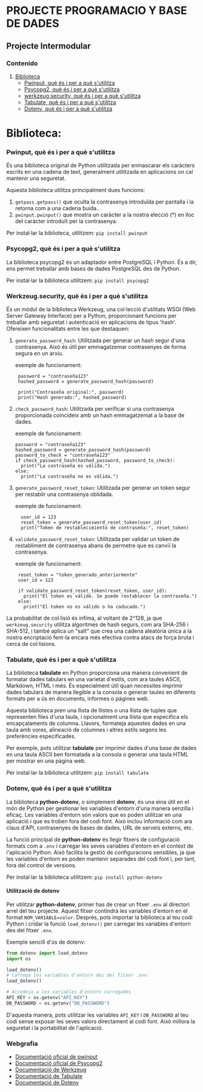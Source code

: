 # PROJECTE PROGRAMACIO Y BASE DE DADES

## Projecte Intermodular

### Contenido

1. [Biblioteca](#biblioteca)
    - [Pwinput, què és i per a què s'utilitza](#pwinput-què-és-i-per-a-què-sutilitza)
    - [Psycopg2, què és i per a què s'utilitza](#psycopg2-què-és-i-per-a-què-sutilitza)
    - [werkzeug.security, què és i per a què s'utilitza](#werkzeugsecurity-què-és-i-per-a-què-sutilitza)
    - [Tabulate, què és i per a què s'utilitza](#Tabulate-què-és-i-per-a-què-sutilitza)
    - [Dotenv, què és i per a què s'utilitza](#Dotenv-què-és-i-per-a-què-sutilitza)

#  **Biblioteca:**

### **Pwinput, què és i per a què s'utilitza**


És una biblioteca original de Python utilitzada per enmascarar els caràcters escrits en una cadena de text, generalment utilitzada en aplicacions on cal mantenir una seguretat.

Aquesta biblioteca utilitza principalment dues funcions:
1. `getpass.getpass()` que oculta la contrasenya introduïda per pantalla i la retorna com a una cadena buida..
2. `pwinput.pwinput()` que mostra un caràcter a la nostra elecció (*) en lloc del caràcter introduït per la contrasenya.

Per instal·lar la biblioteca, utilitzem:
`pip install pwinput`

### **Psycopg2, què és i per a què s'utilitza**

La biblioteca psycopg2 és un adaptador entre PostgreSQL i Python. És a dir, ens permet treballar amb bases de dades PostgreSQL des de Python.

Per instal·lar la biblioteca utilitzem:
`pip install psycopg2`

### **Werkzeug.security, què és i per a què s'utilitza**

És un mòdul de la biblioteca Werkzeug, una col·lecció d'utilitats WSGI (Web Server Gateway Interface) per a Python, proporcionant funcions per treballar amb seguretat i autenticació en aplicacions de tipus 'hash'.
Ofereixen funcionalitats entre les que destaquen:

1. `generate_password_hash`: Utilitzada per generar un hash segur d'una contrasenya. Això és útil per emmagatzemar contrasenyes de forma segura en un arxiu.
   
   exemple de funcionament:
   
        password = "contraseña123"
        hashed_password = generate_password_hash(password)
        
        print("Contraseña original:", password)
        print("Hash generado:", hashed_password)

2. `check_password_hash`: Utilitzada per verificar si una contrasenya proporcionada coincideix amb un hash emmagatzemat a la base de dades.
   
   exemple de funcionament:
   
       password = "contraseña123"
       hashed_password = generate_password_hash(password)
       password_to_check = "contraseña123"
       if check_password_hash(hashed_password, password_to_check):
         print("La contraseña es válida.")
       else:
         print("La contraseña no es válida.")
   
3. `generate_password_reset_token`: Utilitzada per generar un token segur per restablir una contrasenya oblidada.
   
   exemple de funcionament:
   
         user_id = 123
         reset_token = generate_password_reset_token(user_id)
         print("Token de restablecimiento de contraseña:", reset_token)
   
4. `validate_password_reset_token`: Utilitzada per validar un token de restabliment de contrasenya abans de permetre que es canviï la contrasenya.

   exemple de funcionament:
   
        reset_token = "token_generado_anteriormente"
        user_id = 123
        
        if validate_password_reset_token(reset_token, user_id):
          print("El token es válido. Se puede restablecer la contraseña.")
        else:
          print("El token no es válido o ha caducado.")

La probabilitat de col·lisió és infíma, al voltant de 2^128, ja que `werkzeug.security` utilitza algoritmes de hash segurs, com ara SHA-256 i SHA-512, i també aplica un "salt" que crea una cadena aleatòria única a la nostra encriptació fent-la encara més efectiva contra atacs de força bruta i cerca de col·lisions.

### **Tabulate, què és i per a què s'utilitza**

La biblioteca **tabulate** en Python proporciona una manera convenient de formatar dades tabulars en una varietat d'estils, com ara taules ASCII, Markdown, HTML i més. És especialment útil quan necessites imprimir dades tabulars de manera llegible a la consola o generar taules en diferents formats per a ús en documents, informes o pàgines web.

Aquesta biblioteca pren una llista de llistes o una llista de tuples que representen files d'una taula, i opcionalment una llista que especifica els encapçalaments de columna. Llavors, formateja aquestes dades en una taula amb vores, alineació de columnes i altres estils segons les preferències especificades.

Per exemple, pots utilitzar **tabulate** per imprimir dades d'una base de dades en una taula ASCII ben formatada a la consola o generar una taula HTML per mostrar en una pàgina web.

Per instal·lar la biblioteca utilitzem:
`pip install tabulate`

### **Dotenv, què és i per a què s'utilitza**

La biblioteca **python-dotenv**, o simplement **dotenv**, és una eina útil en el món de Python per gestionar les variables d'entorn d'una manera senzilla i eficaç. Les variables d'entorn són valors que es poden utilitzar en una aplicació i que es troben fora del codi font. Això inclou informació com ara claus d'API, contrasenyes de bases de dades, URL de serveis externs, etc.

La funció principal de **python-dotenv** és llegir fitxers de configuració formats com a `.env` i carregar les seves variables d'entorn en el context de l'aplicació Python. Això facilita la gestió de configuracions sensibles, ja que les variables d'entorn es poden mantenir separades del codi font i, per tant, fora del control de versions.

Per instal·lar la biblioteca utilitzem:
`pip install python-dotenv`

#### Utilització de dotenv

Per utilitzar **python-dotenv**, primer has de crear un fitxer `.env` al directori arrel del teu projecte. Aquest fitxer contindrà les variables d'entorn en el format `NOM_VARIABLE=valor`. Després, pots importar la biblioteca al teu codi Python i cridar la funció `load_dotenv()` per carregar les variables d'entorn des del fitxer `.env`.

Exemple sencill d'ús de dotenv:

```python
from dotenv import load_dotenv
import os

load_dotenv()
# Carrega les variables d'entorn des del fitxer .env
load_dotenv()

# Accedeix a les variables d'entorn carregades
API_KEY = os.getenv("API_KEY")
DB_PASSWORD = os.getenv("DB_PASSWORD")
```

D'aquesta manera, pots utilitzar les variables `API_KEY` i `DB_PASSWORD` al teu codi sense exposar les seves valors directament al codi font. Això millora la seguretat i la portabilitat de l'aplicació.

### Webgrafia

- [Documentació oficial de pwinput](https://pypi.org/project/pwinput/)
- [Documentació oficial de Psycopg2](https://www.psycopg.org)
- [Documentació de Werkzeug](https://github.com/pallets/werkzeug)
- [Documentació de Tabulate](https://python-para-impacientes.blogspot.com/2017/01/tablas-con-estilo-con-tabulate.html)
- [Documentació de Dotenv](https://pypi.org/project/python-dotenv/)
